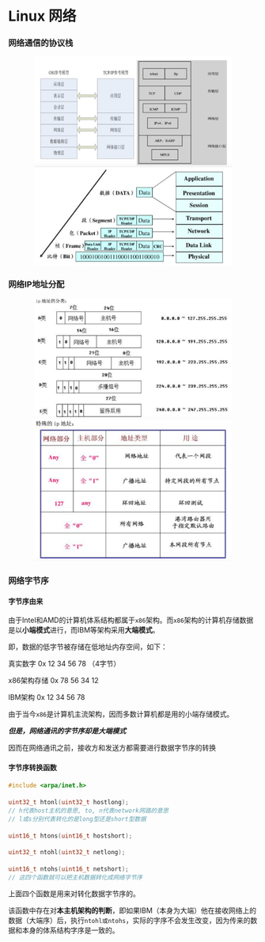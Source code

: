 # Linux 网络

### 网络通信的协议栈

<div align="center">
    <img src="./images/stack1.png" width="400"/>
    <img src="./images/stack2.png" width="400"/>
</div>

### 网络IP地址分配
<div align="center">
    <img src="./images/ip1.png" width="400"/>
    <img src="./images/ip2.png" width="400"/>
</div>


### 网络字节序

#### 字节序由来

由于Intel和AMD的计算机体系结构都属于```x86```架构。而```x86```架构的计算机存储数据是以**小端模式**进行，而IBM等架构采用**大端模式**。

即，数据的低字节被存储在低地址内存空间，如下：

真实数字  	0x	12 34 56 78 （4字节）

x86架构存储	0x	78 56 34 12

IBM架构		0x	12 34 56 78

由于当今```x86```是计算机主流架构，因而多数计算机都是用的小端存储模式。

***但是，网络通讯的字节序却是大端模式***

因而在网络通讯之前，接收方和发送方都需要进行数据字节序的转换

#### 字节序转换函数

```c
#include <arpa/inet.h>

uint32_t htonl(uint32_t hostlong);
// h代表host主机的意思, to, n代表network网路的意思
// l或s分别代表转化的是long型还是short型数据

uint16_t htons(uint16_t hostshort);

uint32_t ntohl(uint32_t netlong);

uint16_t ntohs(uint16_t netshort);
// 这四个函数就可以把主机数据转化成网络字节序
```

上面四个函数是用来对转化数据字节序的。

该函数中存在对**本主机架构的判断**，即如果IBM（本身为大端）他在接收网络上的数据（大端序）后，执行``ntohl或ntohs``，实际的字序不会发生改变，因为传来的数据和本身的体系结构字序是一致的。